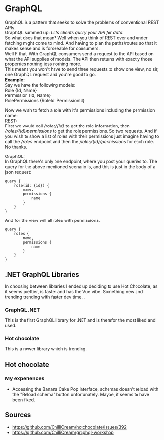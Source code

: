 # GraphQL
GraphQL is a pattern that seeks to solve the problems of conventional REST APIs.  
GraphQL summed up: *Lets clients query your API for data.*  
So what does that mean? Well when you think of REST over and under fetching might come to mind. And having to plan the paths/routes so that it makes sense and is forseeable for consumers.  
Well F that! With GraphQL consumers send a request to the API based on what the API supplies of models. The API then returns with exactly those properties nothing less nothing more.  
This means you won't have to send three requests to show one view, no sir, one GraphQL request and you're good to go.  
**Example:**  
Say we have the following models:  
Role {Id, Name}  
Permission {Id, Name}  
RolePermissions {RoleId, PermissionId}  

Now we wish to fetch a role with it's permissions including the permission name:  
REST:  
First we would call */roles/{id}* to get the role information, then */roles/{id}/permissions* to get the role permissions. So two requests. And if you wish to show a list of roles with their permissions just imagine having to call the */roles* endpoint and then the */roles/{id}/permissions* for each role. No thanks.  

GraphQL:  
In GraphQL there's only one endpoint, where you post your queries to. The query for the above mentioned scenario is, and this is just in the body of a json request:  
```
query {
    role(id: {id}) {
        name,
        permissions {
            name
        }
    }
}
```
And for the view will all roles with permissions:
```
query {
    roles {
        name,
        permissions {
            name
        }
    }
}
```

## .NET GraphQL Libraries
In choosing between libraries I ended up deciding to use Hot Chocolate, as it seems prettier, is faster and has the Vue vibe. Something new and trending trending with faster dev time... 

### GraphQL .NET
This is the first GraphQL library for .NET and is therefor the most liked and used.

### Hot chocolate
This is a newer library which is trending.

## Hot chocolate

### My experiences
- Accessing the Banana Cake Pop interface, schemas doesn't reload with the "Reload schema" button unfortunately. Maybe, it seems to have been fixed.

## Sources
- https://github.com/ChilliCream/hotchocolate/issues/392
- https://github.com/ChilliCream/graphql-workshop